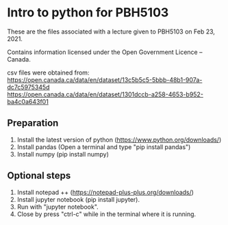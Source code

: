 # Intro to python for PBH5103
These are the files associated with a lecture given to PBH5103 on Feb 23, 2021.  

Contains information licensed under the Open Government Licence – Canada.  

csv files were obtained from:  
https://open.canada.ca/data/en/dataset/13c5b5c5-5bbb-48b1-907a-dc7c5975345d  
https://open.canada.ca/data/en/dataset/1301dccb-a258-4653-b952-ba4c0a643f01  

## Preparation
1. Install the latest version of python (https://www.python.org/downloads/)
2. Install pandas (Open a terminal and type "pip install pandas")
3. Install numpy (pip install numpy)

## Optional steps
1. Install notepad ++ (https://notepad-plus-plus.org/downloads/)
2. Install jupyter notebook (pip install jupyter).
3. Run with "jupyter notebook".
4. Close by press "ctrl-c" while in the terminal where it is running.


